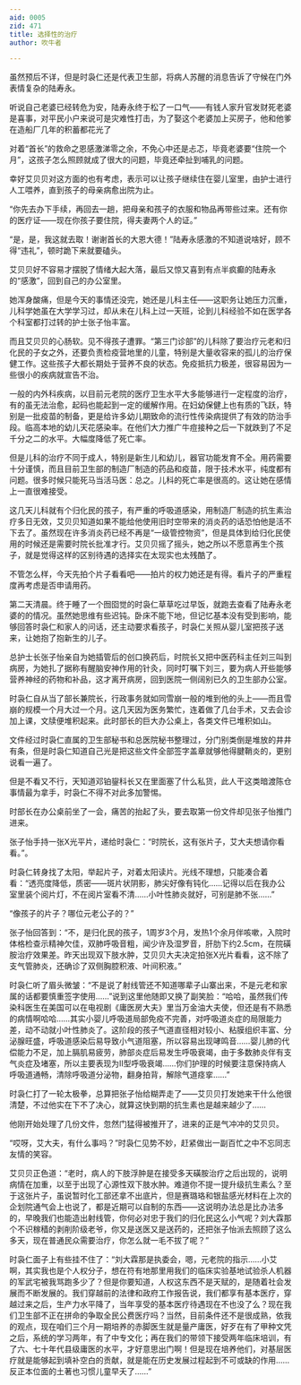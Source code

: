 ```yaml
---
aid: 0005
zid: 471
title: 选择性的治疗
author: 吹牛者

---
```




  虽然预后不详，但是时袅仁还是代表卫生部，将病人苏醒的消息告诉了守候在门外表情复杂的陆寿永。

  听说自己老婆已经转危为安，陆寿永终于松了一口气——有钱人家升官发财死老婆是喜事，对平民小户来说可是灾难性打击，为了娶这个老婆加上买房子，他和他爹在造船厂几年的积蓄都花光了

  对着“首长”的救命之恩感激涕零之余，不免心中还是忐忑，毕竟老婆要“住院一个月”，这孩子怎么照顾就成了很大的问题，毕竟还牵扯到哺乳的问题。

  幸好艾贝贝对这方面的也有考虑，表示可以让孩子继续住在婴儿室里，由护士进行人工喂养，直到孩子的母亲病愈出院为止。

  “你先去办下手续，再回去一趟，把母亲和孩子的衣服和物品再带些过来。还有你的医疗证——现在你孩子要住院，得夫妻两个人的证。”

  “是，是，我这就去取！谢谢首长的大恩大德！”陆寿永感激的不知道说啥好，顾不得“违礼”，顿时跪下来就要磕头。

  艾贝贝好不容易才摆脱了情绪大起大落，最后又惊又喜到有点半疯癫的陆寿永的“感激”，回到自己的办公室里。

  她浑身酸痛，但是今天的事情还没完，她还是儿科主任——这职务让她压力沉重，儿科学她虽在大学学习过，却从未在儿科上过一天班，论到儿科经验不如在医学各个科室都打过转的护士张子怡丰富。

  而且艾贝贝的心肠软。见不得孩子遭罪。“第三门诊部”的儿科除了要治疗元老和归化民的子女之外，还要负责检疫营地里的儿童，特别是大量收容来的孤儿的治疗保健工作。这些孩子大都长期处于营养不良的状态。免疫抵抗力极差，很容易因为一些很小的疾病就宣告不治。

  一般的内外科疾病，以目前元老院的医疗卫生水平大多能够进行一定程度的治疗，有的虽无法治愈，起码也能起到一定的缓解作用。在妇幼保健上也有质的飞跃，特别是一批疫苗的制备，更是给许多幼儿期致命的流行性传染病提供了有效的防治手段。临高本地的幼儿天花感染率。在他们大力推广牛痘接种之后一下就跌到了不足千分之二的水平。大幅度降低了死亡率。

  但是儿科的治疗不同于成人，特别是新生儿和幼儿，器官功能发育不全。用药需要十分谨慎，而且目前卫生部的制造厂制造的药品和疫苗，限于技术水平，纯度都有问题。很多时候只能死马当活马医：总之。儿科的死亡率是很高的。这让她在感情上一直很难接受。

  这几天儿科就有个归化民的孩子，有严重的呼吸道感染，用制造厂制造的抗生素治疗多日无效，艾贝贝知道如果不能给他使用旧时空带来的消炎药的话恐怕他是活不下去了。虽然现在许多消炎药已经不再是“一级管控物资”，但是具体到给归化民使用的时候还是需要时院长批准才行。艾贝贝摇了摇头，她之所以不愿意再生个孩子，就是觉得这样的区别待遇的选择实在太现实也太残酷了。

  不管怎么样，今天先拍个片子看看吧——拍片的权力她还是有得。看片子的严重程度再考虑是否申请用药。

  第二天清晨。终于睡了一个囫囵觉的时袅仁草草吃过早饭，就跑去查看了陆寿永老婆的的情况。虽然她思维有些迟钝。卧床不能下地，但记忆基本没有受到影响，能够回答时袅仁和家人的问话，还主动要求看孩子，时袅仁关照从婴儿室把孩子送来，让她抱了抱新生的儿子。

  总护士长张子怡亲自为她插管后的创口换药后，时院长又把中医药科主任刘三叫到病房，为她扎了据称有醒脑安神作用的针灸，同时叮嘱下刘三，要为病人开些能够营养神经的药物和补品，这才离开病房，回到医院一侧阔别已久的卫生部办公室。

  时袅仁自从当了部长兼院长，行政事务就如同雪崩一般的堆到他的头上——而且雪崩的规模一个月大过一个月。这几天因为医务繁忙，连着做了几台手术，又去会诊加上课，文牍便堆积起来。此时部长的巨大办公桌上，各类文件已堆积如山。

  文件经过时袅仁直属的卫生部秘书和总医院秘书整理过，分门别类倒是堆放的井井有条，但是时袅仁知道自己光是把这些文件全部签字盖章就够他得腱鞘炎的，更别说看一遍了。

  但是不看又不行，天知道邓铂鋆科长又在里面塞了什么私货，此人干这类暗渡陈仓事情最为拿手，时袅仁不得不对此多加警惕。

  时部长在办公桌前坐了一会，痛苦的抬起了头，要去取第一份文件却见张子怡推门进来。

  张子怡手持一张X光平片，递给时袅仁：“时院长，这有张片子，艾大夫想请你看看。”。

  时袅仁转身找了太阳，举起片子，对着太阳读片。光线不理想，只能凑合着看：“透亮度降低，质密——斑片状阴影，肺尖好像有钝化……记得以后在我办公室里装个阅片灯，不在阅片室看不清……小叶性肺炎就好，可别是肺不张……”

  “像孩子的片子？哪位元老公子的？”

  张子怡回答到：“不，是归化民的孩子，1周岁3个月，发热1个余月伴咳嗽，入院时体格检查示精神欠佳，双肺呼吸音粗，闻少许及湿罗音，肝肋下约2.5cm，在院磺胺治疗效果差。昨天出现双下肢水肿，艾贝贝大夫决定拍张X光片看看，这不除了支气管肺炎，还确诊了双侧胸腔积液、叶间积液。”

  时袅仁听了眉头微皱：“不是说了射线管还不知道哪辈子山寨出来，不是元老和家属的话都要慎重签字使用……”说到这里他随即又换了副笑脸：“哈哈，虽然我们传染科医生在美国可以在电视剧《庸医房大夫》里当万金油大夫使，但还是有不熟悉的病情啊哈哈……其实小婴儿呼吸道局部免疫不完善，对呼吸道炎症的局限能力差，动不动就小叶性肺炎了。这阶段的孩子气道直径相对较小、粘膜组织丰富、分泌腺旺盛，呼吸道感染后易导致小气道阻塞，所以容易出现哮鸣音……婴儿肺的代偿能力不足，加上膈肌易疲劳，肺部炎症后易发生呼吸衰竭，由于多数肺炎伴有支气炎症及堵塞，所以主要表现为II型呼吸衰竭……你们护理的时候要注意保持病人呼吸道通畅，清除呼吸道分泌物，翻身拍背，解除气道痉挛……”

  时袅仁打了一轮太极拳，总算把张子怡给糊弄走了——艾贝贝打发她来干什么他很清楚，不过他实在下不了决心，就算这快到期的抗生素也是越来越少了……

  他刚开始处理了几份文件，忽然门猛得被推开了，进来的正是气冲冲的艾贝贝。

  “哎呀，艾大夫，有什么事吗？”时袅仁见势不妙，赶紧做出一副百忙之中不忘同志友情的笑容。

  艾贝贝正色道：“老时，病人的下肢浮肿是在接受多天磺胺治疗之后出现的，说明病情在加重，以至于出现了心源性双下肢水肿。难道你不提一提升级抗生素么？至于这张片子，虽说暂时化工部还拿不出底片，但是赛璐珞和银盐感光材料在上次的企划院通气会上也说了，都是近期可以自制的东西——这说明办法总是比办法多的，早晚我们也能造出射线管，你何必对忠于我们的归化民这么小气呢？刘大霖那个不识稼穑的剥削阶级老爷，你又是送医又是送药的，还把张子怡派去照顾了这么多天，现在普通民众需要治疗，你怎么就一毛不拔了呢？”

  时袅仁面子上有些挂不住了：“刘大霖那是执委会，嗯，元老院的指示……小艾啊，其实我也是个人权分子，想在符有地那里用我们的临床实验基地试验杀人机器的军武宅被我骂跑多少了？但是你要知道，人权这东西不是天赋的，是随着社会发展而不断发展的。我们穿越前的法律和政府工作报告说，我们都享有基本医疗，穿越过来之后，生产力水平降了，当年享受的基本医疗待遇现在不也没了么？现在我们卫生部不正在拼命的争取全民公费医疗吗？当然，目前条件还不是很成熟，依我的观点，现在咱们三个月一期培养的赤脚医生就是量产庸医，好歹在有了甲种文凭之后，系统的学习两年，有了中专文化；再在我们的带领下接受两年临床培训，有了六、七十年代县级庸医的水平，才好意思出门啊！但是现在培养他们，对基层医疗就是能够起到填补空白的贡献，就是能在历史发展过程起到不可或缺的作用……反正本位面的土著也习惯儿童早夭了……”



